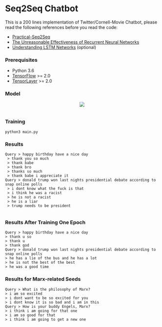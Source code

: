 # Seq2Seq Chatbot

This is a 200 lines implementation of Twitter/Cornell-Movie Chatbot, please read the following references before you read the code:

- [Practical-Seq2Seq](http://suriyadeepan.github.io/2016-12-31-practical-seq2seq/)
- [The Unreasonable Effectiveness of Recurrent Neural Networks](http://karpathy.github.io/2015/05/21/rnn-effectiveness/)
- [Understanding LSTM Networks](http://colah.github.io/posts/2015-08-Understanding-LSTMs/) (optional)

### Prerequisites

- Python 3.6
- [TensorFlow](https://github.com/tensorflow/tensorflow) >= 2.0
- [TensorLayer](https://github.com/zsdonghao/tensorlayer) >= 2.0

### Model

<table class="image">
<div align="center">
    <img src="http://suriyadeepan.github.io/img/seq2seq/seq2seq2.png"/>  
    <br>  
    <em align="center"></em>  
</div>
</table>

### Training

```
python3 main.py
```


### Results

```
Query > happy birthday have a nice day
 > thank you so much
 > thank babe
 > thank bro
 > thanks so much
 > thank babe i appreciate it
Query > donald trump won last nights presidential debate according to snap online polls
 > i dont know what the fuck is that
 > i think he was a racist
 > he is not a racist
 > he is a liar
 > trump needs to be president
 
 ```
 
 ### Results After Training One Epoch 
 
 ```
Query > happy birthday have a nice day
> thank u so 
> thank u  
> thank god   
Query > donald trump won last nights presidential debate according to snap online polls
 > he has a lie of the bus and he has a lot
 > he is not the best of the best
 > he was a good time
 
 ```
 ### Results for Marx-related Seeds
 
 ```
 Query > What is the philosophy of Marx?
 > i am so excited
 > i dont want to be so excited for you 
 > i dont know it is so bad and i am in this   
Query > How is your buddy Engels, Marx?
 > i think i am going for that one   
 > i am so good for that 
 > i think i am going to get a new one
 
 ```

 
